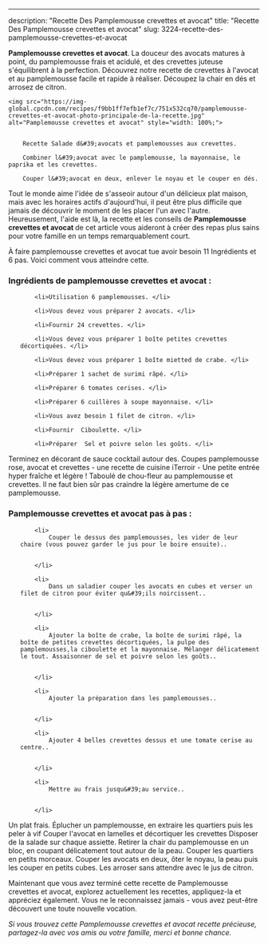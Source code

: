 ---
description: "Recette Des Pamplemousse crevettes et avocat"
title: "Recette Des Pamplemousse crevettes et avocat"
slug: 3224-recette-des-pamplemousse-crevettes-et-avocat

<p>
	<strong>Pamplemousse crevettes et avocat</strong>. 
	La douceur des avocats matures à point, du pamplemousse frais et acidulé, et des crevettes juteuse s&#39;équilibrent à la perfection. Découvrez notre recette de crevettes à l&#39;avocat et au pamplemousse facile et rapide à réaliser. Découpez la chair en dés et arrosez de citron.
</p>
<p>
	
	<img src="https://img-global.cpcdn.com/recipes/f9bb1ff7efb1ef7c/751x532cq70/pamplemousse-crevettes-et-avocat-photo-principale-de-la-recette.jpg" alt="Pamplemousse crevettes et avocat" style="width: 100%;">
	
	
		Recette Salade d&#39;avocats et pamplemousses aux crevettes.
	
		Combiner l&#39;avocat avec le pamplemousse, la mayonnaise, le paprika et les crevettes.
	
		Couper l&#39;avocat en deux, enlever le noyau et le couper en dés.
	
</p>

Tout le monde aime l'idée de s'asseoir autour d'un délicieux plat maison, mais avec les horaires actifs d'aujourd'hui, il peut être plus difficile que jamais de découvrir le moment de les placer l'un avec l'autre. Heureusement, l'aide est là, la recette et les conseils de <strong> Pamplemousse crevettes et avocat </strong> de cet article vous aideront à créer des repas plus sains pour votre famille en un temps remarquablement court.

<!--inarticleads1-->

À faire pamplemousse crevettes et avocat tue avoir besoin 11 Ingrédients et 6 pas. Voici comment vous atteindre cette.

<h3>Ingrédients de pamplemousse crevettes et avocat :</h3>

<ol>
	
		<li>Utilisation 6 pamplemousses. </li>
	
		<li>Vous devez vous préparer 2 avocats. </li>
	
		<li>Fournir 24 crevettes. </li>
	
		<li>Vous devez vous préparer 1 boîte petites crevettes décortiquées. </li>
	
		<li>Vous devez vous préparer 1 boîte mietted de crabe. </li>
	
		<li>Préparer 1 sachet de surimi râpé. </li>
	
		<li>Préparer 6 tomates cerises. </li>
	
		<li>Préparer 6 cuillères à soupe mayonnaise. </li>
	
		<li>Vous avez besoin 1 filet de citron. </li>
	
		<li>Fournir  Ciboulette. </li>
	
		<li>Préparer  Sel et poivre selon les goûts. </li>
	
</ol>

Terminez en décorant de sauce cocktail autour des. Coupes pamplemousse rose, avocat et crevettes - une recette de cuisine iTerroir - Une petite entrée hyper fraîche et légère ! Taboulé de chou-fleur au pamplemousse et crevettes. Il ne faut bien sûr pas craindre la légère amertume de ce pamplemousse. 

<!--inarticleads2-->

<h3>Pamplemousse crevettes et avocat pas à pas :</h3>

<ol>
	
		<li>
			Couper le dessus des pamplemousses, les vider de leur chaire (vous pouvez garder le jus pour le boire ensuite)..
			
			
		</li>
	
		<li>
			Dans un saladier couper les avocats en cubes et verser un filet de citron pour éviter qu&#39;ils noircissent..
			
			
		</li>
	
		<li>
			Ajouter la boîte de crabe, la boîte de surimi râpé, la boîte de petites crevettes décortiquées, la pulpe des pamplemousses,la ciboulette et la mayonnaise. Mélanger délicatement le tout. Assaisonner de sel et poivre selon les goûts..
			
			
		</li>
	
		<li>
			Ajouter la préparation dans les pamplemousses..
			
			
		</li>
	
		<li>
			Ajouter 4 belles crevettes dessus et une tomate cerise au centre..
			
			
		</li>
	
		<li>
			Mettre au frais jusqu&#39;au service..
			
			
		</li>
	
</ol>

Un plat frais. Éplucher un pamplemousse, en extraire les quartiers puis les peler à vif Couper l&#39;avocat en lamelles et décortiquer les crevettes Disposer de la salade sur chaque assiette. Retirer la chair du pamplemousse en un bloc, en coupant délicatement tout autour de la peau. Couper les quartiers en petits morceaux. Couper les avocats en deux, ôter le noyau, la peau puis les couper en petits cubes. Les arroser sans attendre avec le jus de citron. 

<!--inarticleads1-->

<p>
Maintenant que vous avez terminé cette recette de Pamplemousse crevettes et avocat, explorez actuellement les recettes, appliquez-la et appréciez également. Vous ne le reconnaissez jamais - vous avez peut-être découvert une toute nouvelle vocation.
</p>

<p>
<i>Si vous trouvez cette Pamplemousse crevettes et avocat recette précieuse, partagez-la avec vos amis ou votre famille, merci et bonne chance.</i>
</p>
